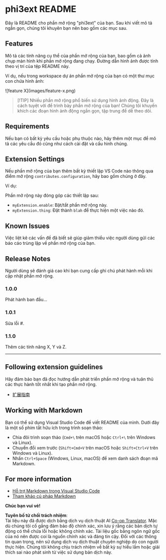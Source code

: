 <!--
CO_OP_TRANSLATOR_METADATA:
{
  "original_hash": "be0b2937160c486180ded27e4f14adeb",
  "translation_date": "2025-07-16T16:37:07+00:00",
  "source_file": "code/07.Lab/01/AIPC/extensions/phi3ext/README.md",
  "language_code": "vi"
}
-->
# phi3ext README

Đây là README cho phần mở rộng "phi3ext" của bạn. Sau khi viết mô tả ngắn gọn, chúng tôi khuyên bạn nên bao gồm các mục sau.

## Features

Mô tả các tính năng cụ thể của phần mở rộng của bạn, bao gồm cả ảnh chụp màn hình khi phần mở rộng đang chạy. Đường dẫn hình ảnh được tính theo vị trí của tệp README này.

Ví dụ, nếu trong workspace dự án phần mở rộng của bạn có một thư mục con chứa hình ảnh:

\!\[feature X\]\(images/feature-x.png\)

> [!TIP] Nhiều phần mở rộng phổ biến sử dụng hình ảnh động. Đây là cách tuyệt vời để trình bày phần mở rộng của bạn! Chúng tôi khuyến khích các đoạn hình ảnh động ngắn gọn, tập trung để dễ theo dõi.

## Requirements

Nếu bạn có bất kỳ yêu cầu hoặc phụ thuộc nào, hãy thêm một mục để mô tả các yêu cầu đó cũng như cách cài đặt và cấu hình chúng.

## Extension Settings

Nếu phần mở rộng của bạn thêm bất kỳ thiết lập VS Code nào thông qua điểm mở rộng `contributes.configuration`, hãy bao gồm chúng ở đây.

Ví dụ:

Phần mở rộng này đóng góp các thiết lập sau:

* `myExtension.enable`: Bật/tắt phần mở rộng này.
* `myExtension.thing`: Đặt thành `blah` để thực hiện một việc nào đó.

## Known Issues

Việc liệt kê các vấn đề đã biết sẽ giúp giảm thiểu việc người dùng gửi các báo cáo trùng lặp về phần mở rộng của bạn.

## Release Notes

Người dùng sẽ đánh giá cao khi bạn cung cấp ghi chú phát hành mỗi khi cập nhật phần mở rộng.

### 1.0.0

Phát hành ban đầu...

### 1.0.1

Sửa lỗi #.

### 1.1.0

Thêm các tính năng X, Y và Z.

---

## Following extension guidelines

Hãy đảm bảo bạn đã đọc hướng dẫn phát triển phần mở rộng và tuân thủ các thực hành tốt nhất khi tạo phần mở rộng.

* [扩展指南](https://code.visualstudio.com/api/references/extension-guidelines?WT.mc_id=aiml-137032-kinfeylo)

## Working with Markdown

Bạn có thể sử dụng Visual Studio Code để viết README của mình. Dưới đây là một số phím tắt hữu ích trong trình soạn thảo:

* Chia đôi trình soạn thảo (`Cmd+\` trên macOS hoặc `Ctrl+\` trên Windows và Linux).
* Chuyển đổi xem trước (`Shift+Cmd+V` trên macOS hoặc `Shift+Ctrl+V` trên Windows và Linux).
* Nhấn `Ctrl+Space` (Windows, Linux, macOS) để xem danh sách đoạn mã Markdown.

## For more information

* [Hỗ trợ Markdown trong Visual Studio Code](http://code.visualstudio.com/docs/languages/markdown?WT.mc_id=aiml-137032-kinfeylo)
* [Tham khảo cú pháp Markdown](https://help.github.com/articles/markdown-basics/)

**Chúc bạn vui vẻ!**

**Tuyên bố từ chối trách nhiệm**:  
Tài liệu này đã được dịch bằng dịch vụ dịch thuật AI [Co-op Translator](https://github.com/Azure/co-op-translator). Mặc dù chúng tôi cố gắng đảm bảo độ chính xác, xin lưu ý rằng các bản dịch tự động có thể chứa lỗi hoặc không chính xác. Tài liệu gốc bằng ngôn ngữ gốc của nó nên được coi là nguồn chính xác và đáng tin cậy. Đối với các thông tin quan trọng, nên sử dụng dịch vụ dịch thuật chuyên nghiệp do con người thực hiện. Chúng tôi không chịu trách nhiệm về bất kỳ sự hiểu lầm hoặc giải thích sai nào phát sinh từ việc sử dụng bản dịch này.